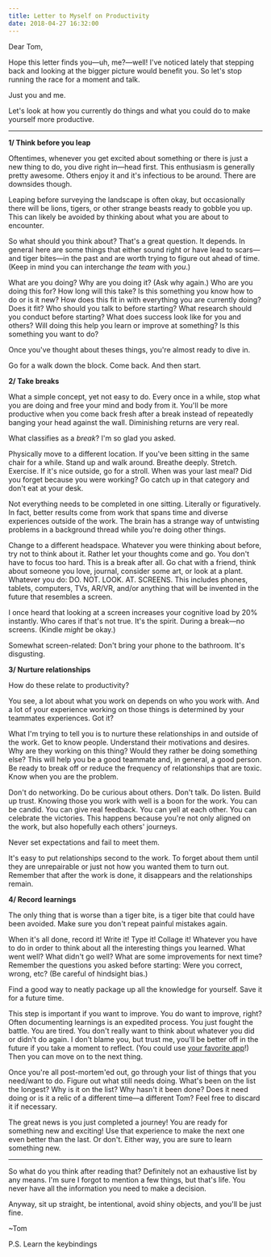 ```yaml
---
title: Letter to Myself on Productivity
date: 2018-04-27 16:32:00
---
```


Dear Tom,

Hope this letter finds you—uh, me?—well! I've noticed lately that stepping back and looking at the bigger picture would benefit you. So let's stop running the race for a moment and talk.

Just you and me.

Let's look at how you currently do things and what you could do to make yourself more productive.

---

**1/ Think before you leap**

Oftentimes, whenever you get excited about something or there is just a new thing to do, you dive right in—head first. This enthusiasm is generally pretty awesome. Others enjoy it and it's infectious to be around. There are downsides though.

Leaping before surveying the landscape is often okay, but occasionally there will be lions, tigers, or other strange beasts ready to gobble you up. This can likely be avoided by thinking about what you are about to encounter.

So what should you think about? That's a great question. It depends. In general here are some things that either sound right or have lead to scars—and tiger bites—in the past and are worth trying to figure out ahead of time. (Keep in mind you can interchange *the team* with *you*.)

What are you doing? Why are you doing it? (Ask why again.) Who are you doing this for? How long will this take? Is this something you know how to do or is it new? How does this fit in with everything you are currently doing? Does it fit? Who should you talk to before starting? What research should you conduct before starting? What does success look like for you and others? Will doing this help you learn or improve at something? Is this something you want to do?

Once you've thought about theses things, you're almost ready to dive in.

Go for a walk down the block. Come back. And then start.

**2/ Take breaks**

What a simple concept, yet not easy to do. Every once in a while, stop what you are doing and free your mind and body from it. You'll be more productive when you come back fresh after a break instead of repeatedly banging your head against the wall. Diminishing returns are very real.

What classifies as a *break*? I'm so glad you asked.

Physically move to a different location. If you've been sitting in the same chair for a while. Stand up and walk around. Breathe deeply. Stretch. Exercise. If it's nice outside, go for a stroll. When was your last meal? Did you forget because you were working? Go catch up in that category and don't eat at your desk.

Not everything needs to be completed in one sitting. Literally or figuratively. In fact, better results come from work that spans time and diverse experiences outside of the work. The brain has a strange way of untwisting problems in a background thread while you're doing other things.

Change to a different headspace. Whatever you were thinking about before, try not to think about it. Rather let your thoughts come and go. You don't have to focus too hard. This is a break after all. Go chat with a friend, think about someone you love, journal, consider some art, or look at a plant. Whatever you do: DO. NOT. LOOK. AT. SCREENS. This includes phones, tablets, computers, TVs, AR/VR, and/or anything that will be invented in the future that resembles a screen.

I once heard that looking at a screen increases your cognitive load by 20% instantly. Who cares if that's not true. It's the spirit. During a break—no screens. (Kindle *might* be okay.)

Somewhat screen-related: Don't bring your phone to the bathroom. It's disgusting.

**3/ Nurture relationships**

How do these relate to productivity?

You see, a lot about what you work on depends on who you work with. And a lot of your experience working on those things is determined by your teammates experiences. Got it?

What I'm trying to tell you is to nurture these relationships in and outside of the work. Get to know people. Understand their motivations and desires. Why are they working on this thing? Would they rather be doing something else? This will help you be a good teammate and, in general, a good person. Be ready to break off or reduce the frequency of relationships that are toxic. Know when you are the problem.

Don't do networking. Do be curious about others. Don't talk. Do listen. Build up trust. Knowing those you work with well is a boon for the work. You can be candid. You can give real feedback. You can yell at each other. You can celebrate the victories. This happens because you're not only aligned on the work, but also hopefully each others' journeys.

Never set expectations and fail to meet them.

It's easy to put relationships second to the work. To forget about them until they are unrepairable or just not how you wanted them to turn out. Remember that after the work is done, it disappears and the relationships remain.

**4/ Record learnings**

The only thing that is worse than a tiger bite, is a tiger bite that could have been avoided. Make sure you don't repeat painful mistakes again.

When it's all done, record it! Write it! Type it! Collage it! Whatever you have to do in order to think about all the interesting things you learned. What went well? What didn't go well? What are some improvements for next time? Remember the questions you asked before starting: Were you correct, wrong, etc? (Be careful of hindsight bias.)

Find a good way to neatly package up all the knowledge for yourself. Save it for a future time.

This step is important if you want to improve. You do want to improve, right? Often documenting learnings is an expedited process. You just fought the battle. You are tired. You don't really want to think about whatever you did or didn't do again. I don't blame you, but trust me, you'll be better off in the future if you take a moment to reflect. (You could use [your favorite app](http://dayoneapp.com/)!) Then you can move on to the next thing.

Once you're all post-mortem'ed out, go through your list of things that you need/want to do. Figure out what still needs doing. What's been on the list the longest? Why is it on the list? Why hasn't it been done? Does it need doing or is it a relic of a different time—a different Tom? Feel free to discard it if necessary.

The great news is you just completed a journey! You are ready for something new and exciting! Use that experience to make the next one even better than the last. Or don't. Either way, you are sure to learn something new.

---

So what do you think after reading that? Definitely not an exhaustive list by any means. I'm sure I forgot to mention a few things, but that's life. You never have all the information you need to make a decision.

Anyway, sit up straight, be intentional, avoid shiny objects, and you'll be just fine.

~Tom

P.S. Learn the keybindings

